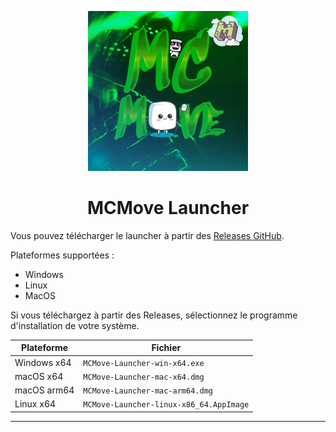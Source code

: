 <p align="center"><img src="../src/assets/images/icon.png" alt="icon-launcher"></p>

<h1 align="center">MCMove Launcher</h1>

Vous pouvez télécharger le launcher à partir des [Releases GitHub](../../../releases).

Plateformes supportées :

- Windows 
- Linux
- MacOS

Si vous téléchargez à partir des Releases, sélectionnez le programme d'installation de votre système.

 Plateforme | Fichier |
| -------- | ---- |
| Windows x64 | `MCMove-Launcher-win-x64.exe ` |
| macOS x64 | `MCMove-Launcher-mac-x64.dmg` |
| macOS arm64 | `MCMove-Launcher-mac-arm64.dmg` |
| Linux x64 | `MCMove-Launcher-linux-x86_64.AppImage` |

---
